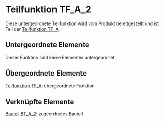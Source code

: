 # Teilfunktion TF_A_2
Diese untergeordnete Teilfunktion wird vom [Produkt](Produkt.md) bereitgestellt und ist Teil der [Teilfunktion TF_A](TF_A.md).

## Untergeordnete Elemente
Dieser Funktion sind keine Elementer untergeordnet.

## Übergeordnete Elemente
[Teilfunktion TF_A](TF_A.md): übergeordnete Funktion

## Verknüpfte Elemente
[Bauteil BT_A_2](BT_A_2.md): zugeordnetes Bauteil
